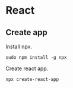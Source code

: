# React

## Create app

Install npx.

```
sudo npm install -g npx
```

Create react app.

```
npx create-react-app
```